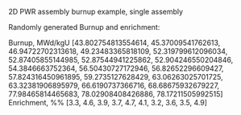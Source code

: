 2D PWR assembly burnup example, single assembly

Randomly generated Burnup and enrichment:

Burnup, MWd/kgU [43.802754813554614, 45.37009541762613, 46.94722702313618, 49.23483365818109, 52.319799612096034, 52.87405855144985, 52.87544941225862, 52.904246550204846, 54.3846663752364, 56.50430727172946, 56.82652296609427, 57.824316450961895, 59.2735127628429, 63.06263025701725, 63.32381906895979, 66.6190737366716, 68.68675932679227, 77.98465814465683, 78.02908408426886, 78.17211505992515]
Enrichment, %% [3.3, 4.6, 3.9, 3.7, 4.7, 4.1, 3.2, 3.6, 3.5, 4.9]


